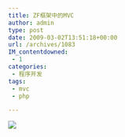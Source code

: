 ```yaml
---
title: ZF框架中的MVC
author: admin
type: post
date: 2009-03-02T13:51:18+00:00
url: /archives/1083
IM_contentdowned:
 - 1
categories:
 - 程序开发
tags:
 - mvc
 - php

---
```

[![](http://blog.haohtml.com/wp-content/uploads/2009/03/8f5c2e59-c194-407e-93e4-949ca16aa67a.bmp)][1]

 [1]: http://blog.haohtml.com/wp-content/uploads/2009/03/8f5c2e59-c194-407e-93e4-949ca16aa67a.bmp